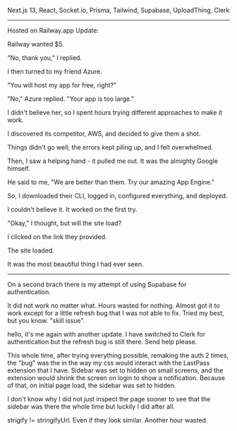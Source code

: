 Next.js 13, React, Socket.io, Prisma, Tailwind, Supabase, UploadThing, Clerk
*****************
Hosted on Railway.app
Update:

Railway wanted $5.

"No, thank you," I replied.

I then turned to my friend Azure.

"You will host my app for free, right?"

"No," Azure replied. "Your app is too large."

I didn't believe her, so I spent hours trying different approaches to make it work.

I discovered its competitor, AWS, and decided to give them a shot.

Things didn't go well; the errors kept piling up, and I felt overwhelmed.

Then, I saw a helping hand - it pulled me out. It was the almighty Google himself.

He said to me, "We are better than them. Try our amazing App Engine."

So, I downloaded their CLI, logged in, configured everything, and deployed.

I couldn't believe it. It worked on the first try.

"Okay," I thought, but will the site load?

I clicked on the link they provided.

The site loaded.

It was the most beautiful thing I had ever seen.

*****************

On a second brach there is my attempt of using Supabase for authentication.

It did not work no matter what. Hours wasted for nothing. Almost got it to work except for a little refresh bug that I was not able to fix. Tried my best, but you know. "skill issue".

hello, it's me again with another update. I have switched to Clerk for authentication but the refresh bug is still there. Send help please.

This whole time, after trying everything possible, remaking the auth 2 times, the "bug" was the in the way my css would interact with the LastPass extension that I have.
Sidebar was set to hidden on small screens, and the extension would shrink the screen on login to show a notification. 
Because of that, on initial page load, the sidebar was set to hidden.


I don't know why I did not just inspect the page sooner to see that the sidebar was there the whole time but luckily I did after all.

strigify != stringifyUrl. Even if they look similar. Another hour wasted. 
